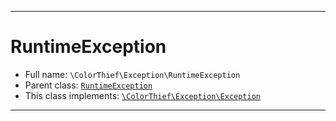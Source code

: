 ***

# RuntimeException





* Full name: `\ColorThief\Exception\RuntimeException`
* Parent class: [`RuntimeException`](../../RuntimeException.md)
* This class implements:
[`\ColorThief\Exception\Exception`](./Exception.md)






***

